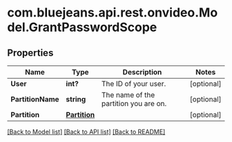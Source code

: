 # com.bluejeans.api.rest.onvideo.Model.GrantPasswordScope
## Properties

Name | Type | Description | Notes
------------ | ------------- | ------------- | -------------
**User** | **int?** | The ID of your user. | [optional] 
**PartitionName** | **string** | The name of the partition you are on. | [optional] 
**Partition** | [**Partition**](Partition.md) |  | [optional] 

[[Back to Model list]](../README.md#documentation-for-models) [[Back to API list]](../README.md#documentation-for-api-endpoints) [[Back to README]](../README.md)

